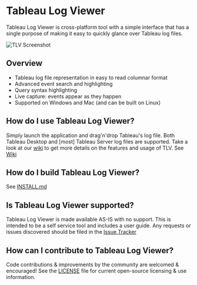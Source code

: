 # Tableau Log Viewer

Tableau Log Viewer is cross-platform tool with a simple interface that has a single purpose of making it easy to quickly glance over Tableau log files.

![TLV Screenshot](https://cloud.githubusercontent.com/assets/1087437/19377630/b1ca0d56-919c-11e6-9c01-200697c37194.png "TLV running on Windows 10")

Overview
---------------
* Tableau log file representation in easy to read columnar format
* Advanced event search and highlighting
* Query syntax highlighting
* Live capture: events appear as they happen
* Supported on Windows and Mac (and can be built on Linux)

How do I use Tableau Log Viewer?
---------------
Simply launch the application and drag'n'drop Tableau's log file. Both Tableau Desktop and [most] Tableau Server log files are supported.
Take a look at our [wiki](https://github.com/tableau/tableau-log-viewer/wiki) to get more details on the features and usage of TLV.
See [Wiki](https://github.com/tableau/tableau-log-viewer/wiki)

How do I build Tableau Log Viewer?
---------------
See [INSTALL.md](INSTALL.md)

Is Tableau Log Viewer supported?
---------------
Tableau Log Viewer is made available AS-IS with no support. This is intended to be a self service tool and includes a user guide. Any requests or issues discovered should be filed in the [Issue Tracker](https://github.com/tableau/tableau-log-viewer/issues)

How can I contribute to Tableau Log Viewer?
---------------
Code contributions & improvements by the community are welcomed & encouraged! See the [LICENSE](https://github.com/tableau/TableauLogViewer/blob/master/LICENSE) file for current open-source licensing & use information.